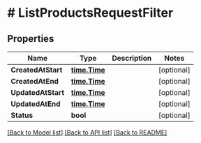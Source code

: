 # # ListProductsRequestFilter


## Properties 


Name | Type | Description | Notes
------------ | ------------- | ------------- | -------------
**CreatedAtStart**| [**time.Time**](time.Time.md) |   | [optional]
**CreatedAtEnd**| [**time.Time**](time.Time.md) |   | [optional]
**UpdatedAtStart**| [**time.Time**](time.Time.md) |   | [optional]
**UpdatedAtEnd**| [**time.Time**](time.Time.md) |   | [optional]
**Status**| **bool** |   | [optional]


[[Back to Model list]](../../README.md#models) [[Back to API list]](../../README.md#endpoints) [[Back to README]](../../README.md)


